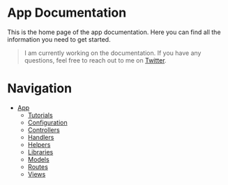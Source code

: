# App Documentation

This is the home page of the app documentation. Here you can find all the information you need to get started.

> I am currently working on the documentation. If you have any questions, feel free to reach out to me
> on [Twitter](https://x.com/devsimsek).

# Navigation

- [App](app/home.md)
  - [Tutorials](app/tutorials/home.md)
  - [Configuration](app/config.md) <!-- Done -->
  - [Controllers](app/controllers.md) <!-- Done -->
  - [Handlers](app/handlers.md) <!-- Done -->
  - [Helpers](app/helpers.md) <!-- Done -->
  - [Libraries](app/libraries.md) <!-- Done -->
  - [Models](app/models.md) <!-- Done -->
  - [Routes](app/routes.md) <!-- Done -->
  - [Views](app/views.md) <!-- Done -->
